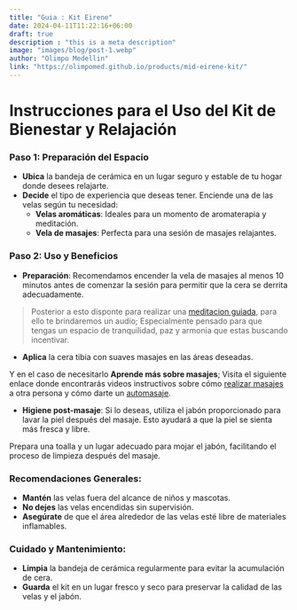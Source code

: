 ```yaml
---
title: "Guia : Kit Eirene"
date: 2024-04-11T11:22:16+06:00
draft: true
description : "this is a meta description"
image: "images/blog/post-1.webp"
author: "Olimpo Medellin"
link: "https://olimpomed.github.io/products/mid-eirene-kit/"
---
```


# Instrucciones para el Uso del Kit de Bienestar y Relajación

### Paso 1: Preparación del Espacio
- **Ubica** la bandeja de cerámica en un lugar seguro y estable de tu hogar donde desees relajarte.
- **Decide** el tipo de experiencia que deseas tener. Enciende una de las velas según tu necesidad:
  - **Velas aromáticas**: Ideales para un momento de aromaterapia y meditación.
  - **Vela de masajes**: Perfecta para una sesión de masajes relajantes.

### Paso 2: Uso y Beneficios
- **Preparación**: Recomendamos encender la vela de masajes al menos 10 minutos antes de comenzar la sesión para permitir que la cera se derrita adecuadamente.

> Posterior a esto disponte para realizar una [meditacion guiada](https://www.youtube.com/watch?v=4E4xl87Dcr8&t=17s), para ello te brindaremos un audio; Especialmente pensado para que tengas un  espacio de tranquilidad, paz y armonia que estas buscando incentivar.

- **Aplica** la cera tibia con suaves masajes en las áreas deseadas.

Y en el caso de necesitarlo **Aprende más sobre masajes**; Visita el siguiente enlace donde encontrarás videos instructivos sobre cómo [realizar masajes](https://www.youtube.com/watch?v=QRSf1nyrxls) a otra persona y cómo darte un [automasaje](https://www.youtube.com/watch?v=Z8PuwqxEn-8&t=228s).

- **Higiene post-masaje**: Si lo deseas, utiliza el jabón proporcionado para lavar la piel después del masaje. Esto ayudará a que la piel se sienta más fresca y libre.

Prepara una toalla y un lugar adecuado para mojar el jabón, facilitando el proceso de limpieza después del masaje.

### Recomendaciones Generales:
- **Mantén** las velas fuera del alcance de niños y mascotas.
- **No dejes** las velas encendidas sin supervisión.
- **Asegúrate** de que el área alrededor de las velas esté libre de materiales inflamables.

### Cuidado y Mantenimiento:
- **Limpia** la bandeja de cerámica regularmente para evitar la acumulación de cera.
- **Guarda** el kit en un lugar fresco y seco para preservar la calidad de las velas y el jabón.
